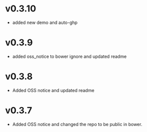 v0.3.10
==============================
* added new demo and auto-ghp

v0.3.9
==============================
* added oss_notice to bower ignore and updated readme

v0.3.8
==============================
* Added OSS notice and updated readme

v0.3.7
==============================
* Added OSS notice and changed the repo to be public in bower.

